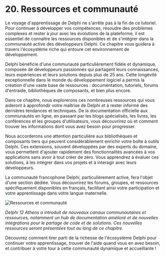 # 20. Ressources et communauté

Le voyage d'apprentissage de Delphi ne s'arrête pas à la fin de ce tutoriel. Pour continuer à développer vos compétences, résoudre des problèmes complexes et rester à jour avec les évolutions de la plateforme, il est essentiel de connaître les ressources disponibles et de s'intégrer dans la communauté active des développeurs Delphi. Ce chapitre vous guidera à travers l'écosystème riche qui entoure cet environnement de développement.

Delphi bénéficie d'une communauté particulièrement fidèle et dynamique, composée de développeurs passionnés qui partagent leurs connaissances, leurs expériences et leurs solutions depuis plus de 25 ans. Cette longévité exceptionnelle dans le monde du développement logiciel a permis la création d'une vaste base de ressources : documentation, tutoriels, forums d'entraide, bibliothèques de composants, et bien plus encore.

Dans ce chapitre, nous explorerons ces nombreuses ressources qui vous aideront à approfondir votre maîtrise de Delphi et à rester informé des dernières tendances et techniques. De la documentation officielle aux communautés en ligne, en passant par les blogs spécialisés, les livres, les conférences et les groupes d'utilisateurs, vous découvrirez où et comment trouver les informations dont vous avez besoin pour progresser.

Nous accorderons une attention particulière aux bibliothèques et composants tiers qui peuvent considérablement enrichir votre boîte à outils Delphi. Ces extensions, souvent développées par des experts du domaine, vous permettent d'ajouter rapidement des fonctionnalités avancées à vos applications sans avoir à tout créer de zéro. Vous apprendrez à évaluer ces solutions, à les intégrer dans vos projets et à interagir avec leurs développeurs.

La communauté francophone Delphi, particulièrement active, fera l'objet d'une section dédiée. Vous découvrirez les forums, groupes, et ressources spécifiquement disponibles en français, facilitant ainsi votre participation et votre apprentissage dans votre langue maternelle.

![Ressources et communauté](https://placeholder-for-community.com/image.png)

*Delphi 12 Athens a introduit de nouveaux canaux communautaires et ressources, notamment un hub de documentation amélioré et de nouvelles intégrations pour le partage de code et de solutions. Ces nouvelles ressources seront présentées tout au long de ce chapitre.*

Découvrez comment tirer parti de la richesse de l'écosystème Delphi pour continuer votre apprentissage, trouver de l'aide quand vous en avez besoin, et contribuer à votre tour à cette communauté dynamique et accueillante !
